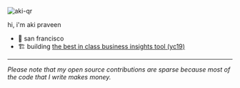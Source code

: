 ![aki-qr](https://github.com/AkiPraveen/AkiPraveen/assets/10789158/4ac685d7-076e-48eb-83e7-697a0798cf82)

hi, i'm aki praveen

- 📍 san francisco
- 🏗️ building [the best in class business insights tool (yc19)](https://index.app/)

-----
*Please note that my open source contributions are sparse because most of the code that I write makes money.*
